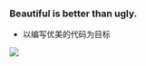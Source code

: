 ### Beautiful is better than ugly.

- 以编写优美的代码为目标


![](https://github-readme-stats.vercel.app/api?username=zhouyuanmin&show_icons=true)

